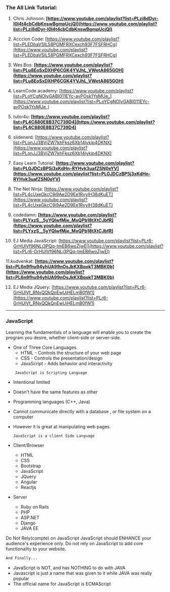 ### The All Link Tutorial:

1. Chris Johnson: **[https://www.youtube.com/playlist?list=PLzi8dDyr-I0l4t4cbCdbKnswBgmpUcjQl](https://www.youtube.com/playlist?list=PLzi8dDyr-I0l4t4cbCdbKnswBgmpUcjQl)**

2. Acccion Code: [https://www.youtube.com/playlist?list=PLEDbaVSIL58PGMFRXCexch93F7FSFRHCg](https://www.youtube.com/playlist?list=PLEDbaVSIL58PGMFRXCexch93F7FSFRHCg)
3. Wes Bos: **[https://www.youtube.com/playlist?list=PLu8EoSxDXHP6CGK4YVJhL_VWetA865GOH](https://www.youtube.com/playlist?list=PLu8EoSxDXHP6CGK4YVJhL_VWetA865GOH)**
4. LearnCode.academy: [https://www.youtube.com/playlist?list=PLoYCgNOIyGABI011EYc-avPOsk1YsMUe_](https://www.youtube.com/playlist?list=PLoYCgNOIyGABI011EYc-avPOsk1YsMUe_)
5. tutor4u: **[https://www.youtube.com/playlist?list=PL4C880E8B37C739D4](https://www.youtube.com/playlist?list=PL4C880E8B37C739D4)**
6. slidenerd: [https://www.youtube.com/playlist?list=PLonJJ3BVjZW7khFksz6Xb14lykip4DKNX](https://www.youtube.com/playlist?list=PLonJJ3BVjZW7khFksz6Xb14lykip4DKNX)
7. Easy Learn Tutorial: **[https://www.youtube.com/playlist?list=PLGJDCzBP5j3xKdHn-RYHvk3uafZSN0eYV](https://www.youtube.com/playlist?list=PLGJDCzBP5j3xKdHn-RYHvk3uafZSN0eYV)**
8. The Net Ninja: [https://www.youtube.com/playlist?list=PL4cUxeGkcC9i9Ae2D9Ee1RvylH38dKuET](https://www.youtube.com/playlist?list=PL4cUxeGkcC9i9Ae2D9Ee1RvylH38dKuET)
9. codedamn: **[https://www.youtube.com/playlist?list=PLYxzS__5yYQlwfMje_MxQPb18tXtCJbfR](https://www.youtube.com/playlist?list=PLYxzS__5yYQlwfMje_MxQPb18tXtCJbfR)**
10. EJ Media JavaScript: [https://www.youtube.com/playlist?list=PLr6-GrHUlVf96NLj3PQq-tmEB6woZjwEl](https://www.youtube.com/playlist?list=PLr6-GrHUlVf96NLj3PQq-tmEB6woZjwEl)

11.kudvenkat: **[https://www.youtube.com/playlist?list=PL6n9fhu94yhUA99nOsJkKXBqokT3MBK0b](https://www.youtube.com/playlist?list=PL6n9fhu94yhUA99nOsJkKXBqokT3MBK0b)**

12. EJ Media JQuery: [https://www.youtube.com/playlist?list=PLr6-GrHUlVf_RNxQQkQnEwUiHELmB0fW1](https://www.youtube.com/playlist?list=PLr6-GrHUlVf_RNxQQkQnEwUiHELmB0fW1)

---------------

### JavaScript

 Learning the fundamentals of a language will enable you to create the program you desire, whether client-side or server-side.


* One of Three Core Languages.
	* HTML - Controls the structure of your web page
	* CSS  - Controls the presentation/design
	* JavaScript - Adds behavior and interactivity


 ```bash
     JavaScript is Scripting Language
 ```


- Intentional limited
- Doesn't have the same features as other
- Programming languages (C++, Java)
- Cannot communicate directly with a database , or file system on a computer
- However it is great at manipulating web pages.



     `JavaScript is a client Side Language`




* Client/Browser 
	* HTML
	* CSS
	* Bootstrap
	* JavaScript
	* JQuery
	* Angular
	* Reactjs

* Server
	* Ruby on Rails
	* PHP
	* ASP.NET
	* Django
	* JAVA EE


Do Not Rely(compte) on JavaScript
JavaScript should ENHANCE your audience's experience only.
Do not rely on JavaScript to add core functionality to your website.


 ```bash
And Finally...
```


- JavaScript is NOT, and has NOTHING to do with JAVA
- Javascript is just a name that was given to it while JAVA was really popular
- The official name for JavaScript is ECMAScript

